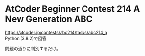 # AtCoder Beginner Contest 214 A New Generation ABC  
https://atcoder.jp/contests/abc214/tasks/abc214_a  
Python (3.8.2)で回答  

問題の通りに判別するだけ。
